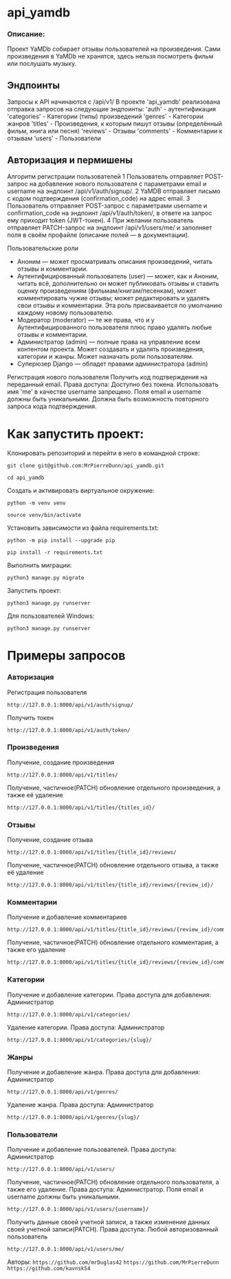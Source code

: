 # api_yamdb
### Описание:
Проект YaMDb собирает отзывы пользователей на произведения. Сами произведения в YaMDb не хранятся, здесь нельзя посмотреть фильм или послушать музыку.

## Эндпоинты
Запросы к API начинаются с /api/v1/
В проекте 'api_yamdb' реализована отправка запросов на следующие эндпоинты: 
'auth' - аутентификация
'categories' - Категории (типы) произведений
'genres' - Категории жанров
'titles' - Произведения, к которым пишут отзывы (определённый фильм, книга или песня)
'reviews' - Отзывы
'comments' - Комментарии к отзывам
'users' - Пользователи

## Авторизация и пермишены

Алгоритм регистрации пользователей
1 Пользователь отправляет POST-запрос на добавление нового пользователя с параметрами email и username на эндпоинт /api/v1/auth/signup/.
2 YaMDB отправляет письмо с кодом подтверждения (confirmation_code) на адрес email.
3 Пользователь отправляет POST-запрос с параметрами username и confirmation_code на эндпоинт /api/v1/auth/token/, в ответе на запрос ему приходит token (JWT-токен).
4 При желании пользователь отправляет PATCH-запрос на эндпоинт /api/v1/users/me/ и заполняет поля в своём профайле (описание полей — в документации).

Пользовательские роли
- Аноним — может просматривать описания произведений, читать отзывы и комментарии.
- Аутентифицированный пользователь (user) — может, как и Аноним, читать всё, дополнительно он может публиковать отзывы и ставить оценку произведениям (фильмам/книгам/песенкам), может комментировать чужие отзывы; может редактировать и удалять свои отзывы и комментарии. Эта роль присваивается по умолчанию каждому новому пользователю.
- Модератор (moderator) — те же права, что и у Аутентифицированного пользователя плюс право удалять любые отзывы и комментарии.
- Администратор (admin) — полные права на управление всем контентом проекта. Может создавать и удалять произведения, категории и жанры. Может назначать роли пользователям.
- Суперюзер Django — обладет правами администратора (admin)

Регистрация нового пользователя
Получить код подтверждения на переданный email. Права доступа: Доступно без токена. Использовать имя 'me' в качестве username запрещено. Поля email и username должны быть уникальными. Должна быть возможность повторного запроса кода подтверждения.


# Как запустить проект:

Клонировать репозиторий и перейти в него в командной строке:

```
git clone git@github.com:MrPierreDunn/api_yamdb.git
```

```
cd api_yamdb
```

Cоздать и активировать виртуальное окружение:

```
python -m venv venv
```

```
source venv/bin/activate
```

Установить зависимости из файла requirements.txt:

```
python -m pip install --upgrade pip
```

```
pip install -r requirements.txt
```

Выполнить миграции:

```
python3 manage.py migrate
```

Запустить проект:

```
python3 manage.py runserver 
```
Для пользователей Windows:
```
python3 manage.py runserver 
```


# Примеры запросов

### Авторизация

Регистрация пользователя
```
http://127.0.0.1:8000/api/v1/auth/signup/
```
Получить токен
```
http://127.0.0.1:8000/api/v1/auth/token/
```

### Произведения

Получение, создание произведения
```
http://127.0.0.1:8000/api/v1/titles/
```
Получение, частичное(PATCH) обновление отдельного произведения, а также её удаление
```
http://127.0.0.1:8000/api/v1/titles/{titles_id}/
```

### Отзывы

Получение, создание отзыва
```
http://127.0.0.1:8000/api/v1/titles/{title_id}/reviews/
```
Получение, частичное(PATCH) обновление отдельного отзыва, а также её удаление
```
http://127.0.0.1:8000/api/v1/titles/{title_id}/reviews/{review_id}/
```

### Комментарии

Получение и добавление комментариев
```
http://127.0.0.1:8000/api/v1/titles/{title_id}/reviews/{review_id}/comments/
```
Получение, частичное(PATCH) обновление отдельного комментария, а также его удаление
```
http://127.0.0.1:8000/api/v1/titles/{title_id}/reviews/{review_id}/comments/{comment_id}/
```

### Категории

Получение и добавление категории. Права доступа для добавления: Администратор
```
http://127.0.0.1:8000/api/v1/categories/
```
Удаление категории. Права доступа: Администратор
```
http://127.0.0.1:8000/api/v1/categories/{slug}/
```

### Жанры

Получение и добавление жанра. Права доступа для добавления: Администратор
```
http://127.0.0.1:8000/api/v1/genres/
```
Удаление жанра. Права доступа: Администратор
```
http://127.0.0.1:8000/api/v1/genres/{slug}/
```

### Пользователи

Получение и добавление пользователей. Права доступа: Администратор
```
http://127.0.0.1:8000/api/v1/users/
```
Получение, частичное(PATCH) обновление отдельного пользователя, а также его удаление. Права доступа: Администратор. Поля email и username должны быть уникальными.
```
http://127.0.0.1:8000/api/v1/users/{username}/
```
Получить данные своей учетной записи, а также изменение данных своей учетной записи(PATCH). Права доступа: Любой авторизованный пользователь
```
http://127.0.0.1:8000/api/v1/users/me/
```

Авторы:
``` https://github.com/mrDuglas42 ```
``` https://github.com/MrPierreDunn ```
``` https://github.com/kavnsk54 ```
